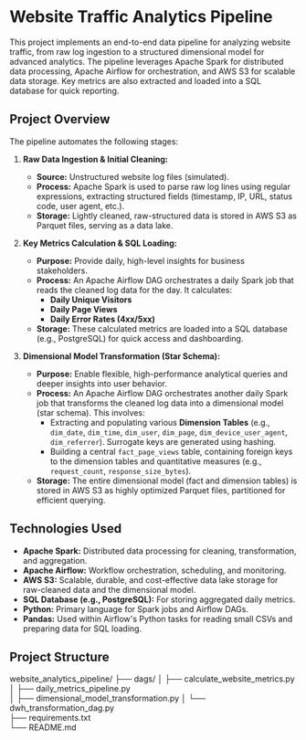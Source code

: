
# Website Traffic Analytics Pipeline

This project implements an end-to-end data pipeline for analyzing website traffic, from raw log ingestion to a structured dimensional model for advanced analytics. The pipeline leverages Apache Spark for distributed data processing, Apache Airflow for orchestration, and AWS S3 for scalable data storage. Key metrics are also extracted and loaded into a SQL database for quick reporting.

## Project Overview

The pipeline automates the following stages:

1.  **Raw Data Ingestion & Initial Cleaning:**
    * **Source:** Unstructured website log files (simulated).
    * **Process:** Apache Spark is used to parse raw log lines using regular expressions, extracting structured fields (timestamp, IP, URL, status code, user agent, etc.).
    * **Storage:** Lightly cleaned, raw-structured data is stored in AWS S3 as Parquet files, serving as a data lake.

2.  **Key Metrics Calculation & SQL Loading:**
    * **Purpose:** Provide daily, high-level insights for business stakeholders.
    * **Process:** An Apache Airflow DAG orchestrates a daily Spark job that reads the cleaned log data for the day. It calculates:
        * **Daily Unique Visitors**
        * **Daily Page Views**
        * **Daily Error Rates (4xx/5xx)**
    * **Storage:** These calculated metrics are loaded into a SQL database (e.g., PostgreSQL) for quick access and dashboarding.

3.  **Dimensional Model Transformation (Star Schema):**
    * **Purpose:** Enable flexible, high-performance analytical queries and deeper insights into user behavior.
    * **Process:** An Apache Airflow DAG orchestrates another daily Spark job that transforms the cleaned log data into a dimensional model (star schema). This involves:
        * Extracting and populating various **Dimension Tables** (e.g., `dim_date`, `dim_time`, `dim_user`, `dim_page`, `dim_device_user_agent`, `dim_referrer`). Surrogate keys are generated using hashing.
        * Building a central `fact_page_views` table, containing foreign keys to the dimension tables and quantitative measures (e.g., `request_count`, `response_size_bytes`).
    * **Storage:** The entire dimensional model (fact and dimension tables) is stored in AWS S3 as highly optimized Parquet files, partitioned for efficient querying.

## Technologies Used

* **Apache Spark:** Distributed data processing for cleaning, transformation, and aggregation.
* **Apache Airflow:** Workflow orchestration, scheduling, and monitoring.
* **AWS S3:** Scalable, durable, and cost-effective data lake storage for raw-cleaned data and the dimensional model.
* **SQL Database (e.g., PostgreSQL):** For storing aggregated daily metrics.
* **Python:** Primary language for Spark jobs and Airflow DAGs.
* **Pandas:** Used within Airflow's Python tasks for reading small CSVs and preparing data for SQL loading.

## Project Structure
website_analytics_pipeline/
├── dags/
│   ├── calculate_website_metrics.py        
│   ├── daily_metrics_pipeline.py          
│   ├── dimensional_model_transformation.py 
│   └── dwh_transformation_dag.py          
├── requirements.txt                        
└── README.md                                
